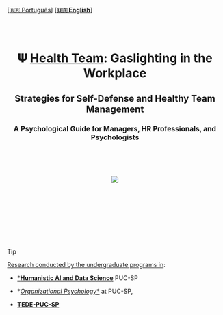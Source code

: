 <br><br>
 
 
 \[[🇧🇷 Português](README.pt_BR.md)\] \[**[🇺🇸 English](README.md)**\]


<br><br>


# <p align="center">  𝚿 [Health Team](): Gaslighting in the Workplace 
## <p align="center"> Strategies for Self-Defense and Healthy Team Management
### <p align="center">  A Psychological Guide for Managers, HR Professionals, and Psychologists

<br><br><br>


<p align="center">
   <img src="https://github.com/user-attachments/assets/791a69e2-d09a-429f-9257-f6667fff5c04 ">
 </p>

<br><br><br>




#  

<br><br>

<!--End-->


> [!TIP]
>
> [Research conducted by the undergraduate programs in]():
>
>   * [***Humanistic AI and Data Science**]() PUC-SP
>
>   * *[*Organizational Psychology**]() at PUC-SP,
>
>   * [**TEDE-PUC-SP**]()
>  
> 

<br><br>
  


